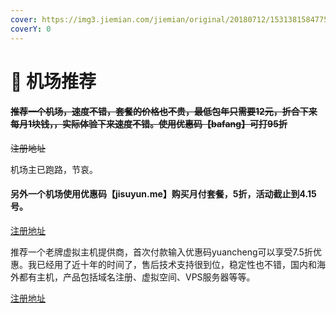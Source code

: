 ```yaml
---
cover: https://img3.jiemian.com/jiemian/original/20180712/153138158477589700.jpg
coverY: 0
---
```


# 🛫 机场推荐

#### ~~推荐一个机场，速度不错，套餐的价格也不贵，最低包年只需要12元，折合下来每月1块钱，，实际体验下来速度不错。使用优惠码【bafang】可打95折~~

&#x20;~~注册地址~~&#x20;

机场主已跑路，节哀。

#### 另外一个机场使用优惠码【jisuyun.me】购买月付套餐，5折，活动截止到4.15号。

[注册地址](https://www.jisuyun6.com/#/register?code=ZreZrCbq)

推荐一个老牌虚拟主机提供商，首次付款输入优惠码yuancheng可以享受7.5折优惠。我已经用了近十年的时间了，售后技术支持很到位，稳定性也不错，国内和海外都有主机，产品包括域名注册、虚拟空间、VPS服务器等等。

[注册地址](https://my.laoxuehost.com/aff.php?aff=11494)
